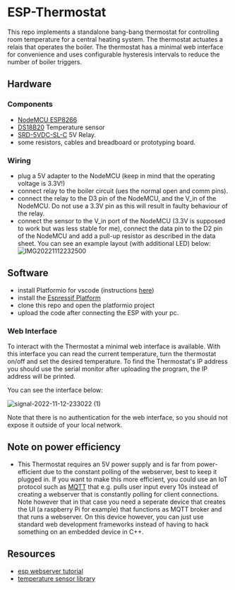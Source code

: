 # ESP-Thermostat

This repo implements a standalone bang-bang thermostat for controlling room temperature for a central heating system. The thermostat actuates a relais
that operates the boiler. The thermostat has a minimal web interface for convenience and uses configurable hysteresis intervals to reduce the number of boiler triggers.


## Hardware
### Components
- [NodeMCU ESP8266]()
- [DS18B20](https://datasheets.maximintegrated.com/en/ds/DS18B20.pdf) Temperature sensor
- [SRD-5VDC-SL-C](https://www.circuitbasics.com/wp-content/uploads/2015/11/SRD-05VDC-SL-C-Datasheet.pdf) 5V Relay.
- some resistors, cables and breadboard or prototyping board. 

### Wiring
- plug a 5V adapter to the NodeMCU (keep in mind that the operating voltage is 3.3V!)
- connect relay to the boiler circuit (ues the normal open and comm pins).
- connect the relay to the D3 pin of the NodeMCU, and the V_in of the NodeMCU. Do not use a 3.3V pin as this will result in faulty behaviour of the relay.
- connect the sensor to the V_in port of the NodeMCU (3.3V is supposed to work but was less stable for me), connect the data pin to the D2 pin of the NodeMCU and add a pull-up resistor as described in the data sheet.
You can see an example layout (with additional LED) below:
![IMG20221112232500](https://user-images.githubusercontent.com/37955681/201497066-e70f6cb0-708e-4670-8a83-87853e2a5715.jpg)

## Software
- install Platformio for vscode (instructions [here](https://platformio.org/install/ide?install=vscode))
- install the [Espressif Platform](https://docs.platformio.org/en/stable/platforms/espressif8266.html#platform-espressif8266) 
- clone this repo and open the platformio project
- upload the code after connecting the ESP with your pc.

### Web Interface
To interact with the Thermostat a minimal web interface is available. With this interface you can read the current temperature, turn the thermostat on/off and set the desired temperature.
To find the Thermostat's IP address you should use the serial monitor after uploading the program, the IP address will be printed.

You can see the interface below:

![signal-2022-11-12-233022 (1)](https://user-images.githubusercontent.com/37955681/201521819-dd708d33-c06b-4e65-b0bc-bcdd457535bb.jpeg)


Note that there is no authentication for the web interface, so you should not expose it outside of your local network.

## Note on power efficiency
- This Thermostat requires an 5V power supply and is far from power-efficient due to the constant polling of the webserver, best to keep it plugged in.
If you want to make this more efficient, you could use an IoT protocol such as [MQTT](https://mqtt.org/) that e.g. pulls user input every 10s instead of creating a webserver that is constantly polling for client connections. Note however that in that case you need a seperate device that creates the UI (a raspberry Pi for example) that functions as MQTT broker and that runs a webserver. On this device however, you can just use standard web development frameworks instead of having to hack something on an embedded device in C++.


## Resources
- [esp webserver tutorial](https://tttapa.github.io/ESP8266/Chap10%20-%20Simple%20Web%20Server.html)
- [temperature sensor library](https://github.com/matmunk/DS18B20)
